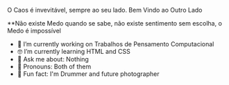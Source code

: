 O Caos é invevitável, sempre ao seu lado. Bem Vindo ao Outro Lado


**Não existe Medo quando se sabe, não existe sentimento sem escolha, o Medo é impossível


- 🔭 I’m currently working on Trabalhos de Pensamento Computacional
- 🤓 I’m currently learning HTML and CSS
- 💬 Ask me about: Nothing
- 🌺 Pronouns: Both of them
- 🥁 Fun fact: I'm Drummer and future photographer 
